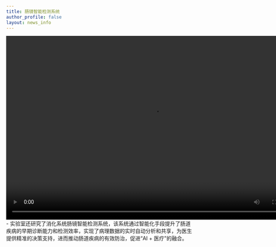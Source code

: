 ```yaml
---
title: 肠镜智能检测系统
author_profile: false
layout: news_info
---
```


<div style="text-align: center;">
    <video width="800" height="500" controls>
        <source src="{{ '/images/demo3.mp4' | relative_src }} " type="video/mp4">
        Your browser does not support the video tag.
    </video>
</div>
- 实验室还研究了消化系统肠镜智能检测系统，该系统通过智能化手段提升了肠道疾病的早期诊断能力和检测效率，实现了病理数据的实时自动分析和共享，为医生提供精准的决策支持，进而推动肠道疾病的有效防治，促进“AI + 医疗”的融合。